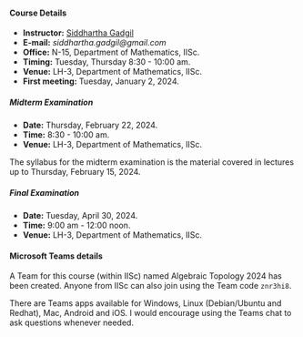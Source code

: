 #### Course Details
  
* __Instructor:__ [Siddhartha Gadgil](https://math.iisc.ac.in/~gadgil)
* __E-mail:__ _siddhartha.gadgil@gmail.com_
* __Office:__ N-15, Department of Mathematics, IISc.
* __Timing:__ Tuesday, Thursday 8:30 - 10:00 am.
* __Venue:__ LH-3, Department of Mathematics, IISc.
* __First meeting:__ Tuesday, January 2, 2024.

##### Midterm Examination

* __Date:__ Thursday, February 22, 2024.
* __Time:__ 8:30 - 10:00 am.
* __Venue:__ LH-3, Department of Mathematics, IISc.

The syllabus for the midterm examination is the material covered in lectures up to Thursday, February 15, 2024.

##### Final Examination

* __Date:__ Tuesday, April 30, 2024.
* __Time:__ 9:00 am - 12:00 noon.
* __Venue:__ LH-3, Department of Mathematics, IISc.


#### Microsoft Teams details

A Team for this course (within IISc) named Algebraic Topology 2024 has been created. Anyone from IISc can also join using the Team code `znr3hi8`.

There are Teams apps available for Windows, Linux (Debian/Ubuntu and Redhat), Mac, Android and iOS. I would encourage using the Teams chat to ask questions whenever needed.

